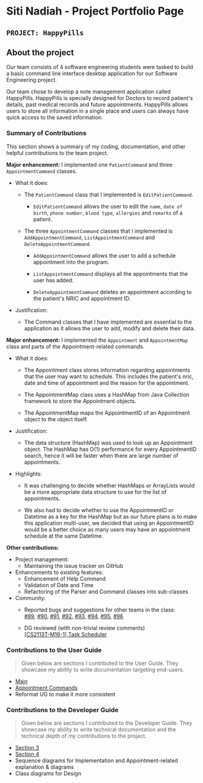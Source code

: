 # Siti Nadiah - Project Portfolio Page

## `PROJECT: HappyPills`

## About the project
Our team consists of 4 software engineering students were tasked to build a basic command line interface desktop 
application for our Software Engineering project. 

Our team chose to develop a note management application called HappyPills. HappyPills is specially designed for 
Doctors to record patient's details, past medical records and future appointments. HappyPills allows users
to store all information in a single place and users can always have quick access to the saved information.

### Summary of Contributions
This section shows a summary of my coding, documentation, and other helpful contributions to the team project.

**Major enhancement:** I implemented one `PatientCommand` and three `AppointmentCommand` classes.

+ What it does:

    - The `PatientCommand` class that I implemented is `EditPatientCommand`. 
    
        - `EditPatientCommand` allows the user to edit the `name`, `date of birth`, `phone number`, `blood type`, `allergies` and `remarks` of a patient.
        
    - The three `AppointmentCommand` classes that I implemented is `AddAppointmentCommand`, `ListAppointmentCommand` and 
    `DeleteAppointmentCommand`.
    
        - `AddAppointmentCommand` allows the user to add a schedule appointment into the program.
        
        - `ListAppointmentCommand` displays all the appointments that the user has added.
        
        - `DeleteAppointmentCommand` deletes an appointment according to the patient's NRIC and appointment ID. 
        
+ Justification:

    - The Command classes that I have implemented are essential to the application as it allows the user to 
    add, modify and delete their data. 
    
**Major enhancement:** I implemented the `Appointment` and `AppointmentMap` class and parts of the Appointment-related commands.

+ What it does:
    
    - The Appointment class stores information regarding appointments that the user may want to schedule. This includes 
    the patient's nric, date and time of appointment and the reason for the appointment. 
        
    - The AppointmentMap class uses a HashMap from Java Collection framework to store the Appointment objects. 
        
    - The AppointmentMap maps the AppointmentID of an Appointment object to the object itself.   
        
+ Justification: 
    
    - The data structure (HashMap) was used to look up an Appointment object. The HashMap has O(1) performance for every AppointmentID 
        search, hence it will be faster when there are large number of appointments.
        
+ Highlights: 

    - It was challenging to decide whether HashMaps or ArrayLists would be a more appropriate data structure to use for 
    the list of appointments. 
    
    - We also had to decide whether to use the AppointmentID or Datetime as a key for the HashMap but as our future plans is to 
    make this application multi-user, we decided that using an AppointmentID would be a better choice as many users may have an 
    appointment schedule at the same Datetime.

**Other contributions:**
- Project management:
    + Maintaining the issue tracker on GitHub
- Enhancements to existing features:
    + Enhancement of Help Command
    + Validation of Date and Time
    + Refactoring of the Parser and Command classes into sub-classes
- Community:
    + Reported bugs and suggestions for other teams in the class:  
    [#89](https://github.com/AY1920S2-CS2113-T15-4/tp/issues/89),
    [#90](https://github.com/AY1920S2-CS2113-T15-4/tp/issues/90), 
    [#91](https://github.com/AY1920S2-CS2113-T15-4/tp/issues/91),
    [#92](https://github.com/AY1920S2-CS2113-T15-4/tp/issues/92),
    [#93](https://github.com/AY1920S2-CS2113-T15-4/tp/issues/93),
    [#94](https://github.com/AY1920S2-CS2113-T15-4/tp/issues/94),
    [#95](https://github.com/AY1920S2-CS2113-T15-4/tp/issues/95),
    [#96](https://github.com/AY1920S2-CS2113-T15-4/tp/issues/96)
  
    + DG reviewed (with non-trivial review comments)  
    [[CS2113T-M16-1] Task Scheduler](https://github.com/nus-cs2113-AY1920S2/tp/pull/7)
    
### Contributions to the User Guide
> Given below are sections I contributed to the User Guide. 
> They showcase my ability to write documentation targeting end-users.

+ [Main](https://github.com/AY1920S2-CS2113T-T12-2/tp/blob/master/docs/UserGuide.md)  
+ [Appointment Commands](https://github.com/AY1920S2-CS2113T-T12-2/tp/blob/master/docs/UserGuide.md#34-appointment-scheduling-commands)
+ Reformat UG to make it more consistent

### Contributions to the Developer Guide
> Given below are sections I contributed to the Developer Guide. 
> They showcase my ability to write technical documentation and the technical depth of my contributions to the project.

+ [Section 3](https://ay1920s2-cs2113t-t12-2.github.io/tp/DeveloperGuide.html#3-design)  
+ [Section 4](https://github.com/AY1920S2-CS2113T-T12-2/tp/blob/master/docs/DeveloperGuide.md#4-Implementation)  
+ Sequence diagrams for Implementation and Appointment-related explanation & diagrams
+ Class diagrams for Design

